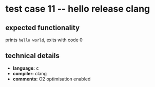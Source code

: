 # test case 11 -- hello release clang

## expected functionality
prints `hello world`, exits with code 0

## technical details
- **language:** c
- **compiler:** clang
- **comments:** O2 optimisation enabled

